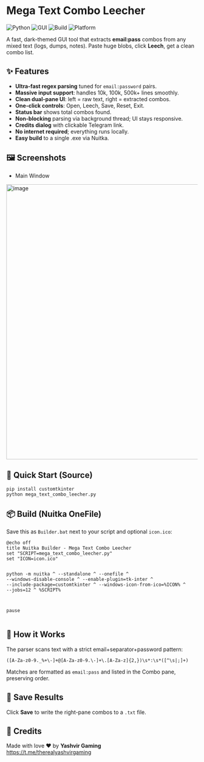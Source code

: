 <h1>Mega Text Combo Leecher</h1>

<p>
  <img alt="Python" src="https://img.shields.io/badge/Python-3.9%2B-blue">
  <img alt="GUI" src="https://img.shields.io/badge/GUI-CustomTkinter-1f1f1f">
  <img alt="Build" src="https://img.shields.io/badge/Build-Nuitka%20OneFile-6a5acd">
  <img alt="Platform" src="https://img.shields.io/badge/Platform-Windows-0ea5e9">
</p>

<p>A fast, dark-themed GUI tool that extracts <b>email:pass</b> combos from any mixed text (logs, dumps, notes). Paste huge blobs, click <b>Leech</b>, get a clean combo list.</p>

<h2>✨ Features</h2>
<ul>
  <li><b>Ultra-fast regex parsing</b> tuned for <code>email:password</code> pairs.</li>
  <li><b>Massive input support</b>: handles 10k, 100k, 500k+ lines smoothly.</li>
  <li><b>Clean dual-pane UI</b>: left = raw text, right = extracted combos.</li>
  <li><b>One-click controls</b>: Open, Leech, Save, Reset, Exit.</li>
  <li><b>Status bar</b> shows total combos found.</li>
  <li><b>Non-blocking</b> parsing via background thread; UI stays responsive.</li>
  <li><b>Credits dialog</b> with clickable Telegram link.</li>
  <li><b>No internet required</b>; everything runs locally.</li>
  <li><b>Easy build</b> to a single .exe via Nuitka.</li>
</ul>

<h2>🖼️ Screenshots</h2>
<ul>
  <li>Main Window</li>
</ul>
<img width="1095" height="722" alt="image" src="https://github.com/user-attachments/assets/2a9161dc-5b63-45e2-a622-a787ce0df780" />

<h2>🚀 Quick Start (Source)</h2>
<pre><code>pip install customtkinter
python mega_text_combo_leecher.py
</code></pre>

<h2>📦 Build (Nuitka OneFile)</h2>
<p>Save this as <code>Builder.bat</code> next to your script and optional <code>icon.ico</code>:</p>
<pre><code>@echo off
title Nuitka Builder - Mega Text Combo Leecher
set "SCRIPT=mega_text_combo_leecher.py"
set "ICON=icon.ico"

python -m nuitka ^
--standalone ^
--onefile ^
--windows-disable-console ^
--enable-plugin=tk-inter ^
--include-package=customtkinter ^
--windows-icon-from-ico=%ICON% ^
--jobs=12 ^
%SCRIPT%

pause
</code></pre>

<h2>🧠 How it Works</h2>
<p>The parser scans text with a strict email+separator+password pattern:</p>
<pre><code>([A-Za-z0-9._%+\-]+@[A-Za-z0-9.\-]+\.[A-Za-z]{2,})\s*:\s*([^\s|;]+)</code></pre>
<p>Matches are formatted as <code>email:pass</code> and listed in the Combo pane, preserving order.</p>

<h2>📁 Save Results</h2>
<p>Click <b>Save</b> to write the right-pane combos to a <code>.txt</code> file.</p>

<h2>🙏 Credits</h2>
<p>Made with love ♥ by <b>Yashvir Gaming</b><br>
<a href="https://t.me/therealyashvirgaming">https://t.me/therealyashvirgaming</a></p>
